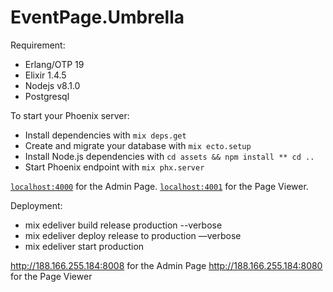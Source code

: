 # EventPage.Umbrella

Requirement:
  * Erlang/OTP 19
  * Elixir 1.4.5
  * Nodejs v8.1.0
  * Postgresql


To start your Phoenix server:

  * Install dependencies with `mix deps.get`
  * Create and migrate your database with `mix ecto.setup`
  * Install Node.js dependencies with `cd assets && npm install ** cd ..`
  * Start Phoenix endpoint with `mix phx.server`

[`localhost:4000`](http://localhost:4000) for the Admin Page.
[`localhost:4001`](http://localhost:4001) for the Page Viewer.



Deployment:
  * mix edeliver build release production --verbose
  * mix edeliver deploy release to production —verbose
  * mix edeliver start production


http://188.166.255.184:8008 for the Admin Page
http://188.166.255.184:8080 for the Page Viewer
